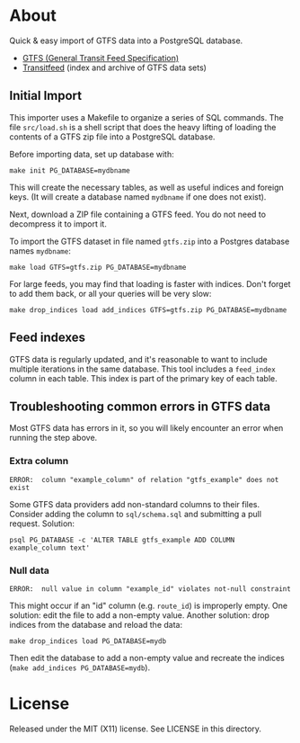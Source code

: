 # About
Quick & easy import of GTFS data into a PostgreSQL database.

* [GTFS (General Transit Feed Specification)](http://code.google.com/transit/spec/transit_feed_specification.html)
* [Transitfeed](http://transitfeeds.com) (index and archive of GTFS data sets)

## Initial Import

This importer uses a Makefile to organize a series of SQL commands. The file `src/load.sh` is a shell script that does the heavy lifting of loading the contents of a GTFS zip file into a PostgreSQL database.

Before importing data, set up database with:
```
make init PG_DATABASE=mydbname
```
This will create the necessary tables, as well as useful indices and foreign keys. (It will create a database named `mydbname` if one does not exist).

Next, download a ZIP file containing a GTFS feed. You do not need to decompress it to import it.

To import the GTFS dataset in file named `gtfs.zip` into a Postgres database names `mydbname`:
````
make load GTFS=gtfs.zip PG_DATABASE=mydbname
````

For large feeds, you may find that loading is faster with indices. Don't forget to add them back, or all your queries will be very slow:
````
make drop_indices load add_indices GTFS=gtfs.zip PG_DATABASE=mydbname
````

## Feed indexes

GTFS data is regularly updated, and it's reasonable to want to include multiple iterations in the same database. This tool includes a `feed_index` column in each table. This index is part of the primary key of each table.

## Troubleshooting common errors in GTFS data

Most GTFS data has errors in it, so you will likely encounter an error when running the step above.

### Extra column
```
ERROR:  column "example_column" of relation "gtfs_example" does not exist
```
Some GTFS data providers add non-standard columns to their files. Consider adding the column to `sql/schema.sql` and submitting a pull request.
Solution:
```
psql PG_DATABASE -c 'ALTER TABLE gtfs_example ADD COLUMN example_column text'
```

### Null data
```
ERROR:  null value in column "example_id" violates not-null constraint
```
This might occur if an "id" column (e.g. `route_id`) is improperly empty. One solution: edit the file to add a non-empty value.
Another solution: drop indices from the database and reload the data:
```
make drop_indices load PG_DATABASE=mydb
```
Then edit the database to add a non-empty value and recreate the indices (`make add_indices PG_DATABASE=mydb`).

# License
Released under the MIT (X11) license. See LICENSE in this directory.

